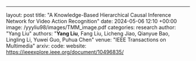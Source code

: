 ---
layout: post
title:  "A Knowledge-Based Hierarchical Causal Inference Network for Video Action Recognition"
date:   2024-05-06 12:10 +00:00
image: /yyyliu98/images/TMM_image.pdf
categories: research
author: "Yang Liu"
authors: "<strong>Yang Liu</strong>, Fang Liu, Licheng Jiao, Qianyue Bao, Lingling Li, Yuwei Guo, Puhua Chen"
venue: "IEEE Transactions on Multimedia"
arxiv: 
code: 
website: https://ieeexplore.ieee.org/document/10496835/